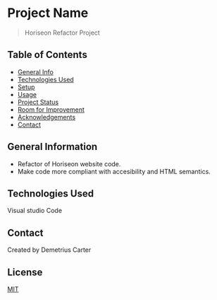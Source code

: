 # Project Name
> Horiseon Refactor Project

## Table of Contents
* [General Info](#general-information)
* [Technologies Used](#technologies-used)
* [Setup](#setup)
* [Usage](#usage)
* [Project Status](#project-status)
* [Room for Improvement](#room-for-improvement)
* [Acknowledgements](#acknowledgements)
* [Contact](#contact)
<!-- * [License](#license) -->


## General Information
- Refactor of Horiseon website code.
- Make code more compliant with accesibility and HTML semantics.


## Technologies Used
Visual studio Code


## Contact
Created by Demetrius Carter

## License
[MIT](https://choosealicense.com/licenses/mit/)



